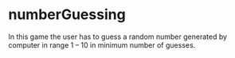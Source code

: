# numberGuessing
In this game the user has to guess a random number generated by computer in range 1 – 10 in minimum number of guesses.
